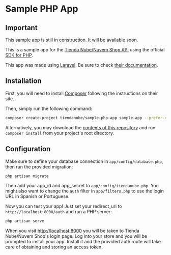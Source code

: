 Sample PHP App
==============

Important
---------
This sample app is still in construction. It will be available soon.


This is a sample app for the [Tienda Nube/Nuvem Shop API](https://github.com/TiendaNube/api-docs) using the official [SDK for PHP](https://github.com/TiendaNube/tiendanube-php-sdk).

This app was made using [Laravel](http://laravel.com/). Be sure to check [their documentation](laravel.com/docs).


Installation
------------
First, you will need to install [Composer](http://getcomposer.org/) following the instructions on their site.

Then, simply run the following command:

```sh
composer create-project tiendanube/sample-php-app sample-app --prefer-dist
```

Alternatively, you may download the [contents of this repository](https://github.com/TiendaNube/tiendanube-php-sdk/archive/master.zip) and run `composer install` from your project's root directory.

Configuration
-------------
Make sure to define your database connection in `app/config/database.php`, then run the provided migration:

```sh
php artisan migrate
```

Then add your app_id and app_secret to `app/config/tiendanube.php`. You might also want to change the `auth` filter in `app/filters.php` to use the login URL in Spanish or Portuguese.

Now you can test your app! Just set your redirect_uri to `http://localhost:8000/auth` and run a PHP server:

```sh
php artisan serve
```

When you visit [http://localhost:8000](http://localhost:8000) you will be taken to Tienda Nube/Nuvem Shop's login page. Log into your store and you will be prompted to install your app. Install it and the provided auth route will take care of obtaining and storing an access token.
